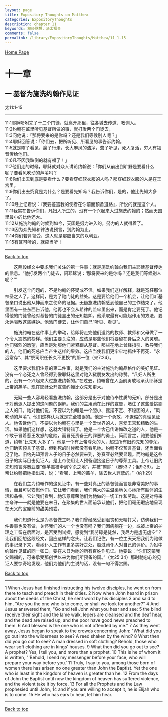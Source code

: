 ```yaml
---
layout: page
title: Expository Thoughts on Matthew
categories: ExpositoryThoughts
description: chapter 11
keywords: 释经默想，马太福音
comments: false
permalink: /library/ExpositoryThoughts/Matthew/11_1-15
---
```

[ Home Page ]({{site.baseurl}}/index) <br>

<a name="0"></a>
# 十一章 

## 一 基督为施洗约翰作见证

太11:1-15

***

11:1耶稣吩咐完了十二个门徒，就离开那里，往各城去传道、教训人。<br>
11:2约翰在监里听见基督所做的事，就打发两个门徒去，<br>
11:3问他说：「那将要来的是你吗？还是我们等候别人呢？」<br>
11:4耶稣回答说：「你们去，把所听见、所看见的事告诉约翰。<br>
11:5就是瞎子看见，瘸子行走，长大麻风的洁净，聋子听见，死人复活，穷人有福音传给他们。<br>
11:6凡不因我跌倒的就有福了！」<br>
11:7他们走的时候，耶稣就对众人讲论约翰说：「你们从前出到旷野是要看什么呢？要看风吹动的芦苇吗？<br>
11:8你们出去到底是要看什么？要看穿细软衣服的人吗？那穿细软衣服的人是在王宫里。<br>
11:9你们出去究竟是为什么？是要看先知吗？我告诉你们，是的，他比先知大多了。<br>
11:10经上记着说：『我要差遣我的使者在你前面预备道路』，所说的就是这个人。<br>
11:11我实在告诉你们，凡妇人所生的，没有一个兴起来大过施洗约翰的；然而天国里最小的比他还大。<br>
11:12从施洗约翰的时候到如今，天国是努力进入的，努力的人就得着了。<br>
11:13因为众先知和律法说预言，到约翰为止。<br>
11:14你们若肯领受，这人就是那应当来的以利亚。<br>
11:15有耳可听的，就应当听！<br>

***

[Back to top](#0)

&emsp;&emsp;这两段经文中要求我们关注的第一件事：就是施洗约翰向我们主耶稣基督传达的信息。“他打发两个门徒去，问耶稣说：‘那将要来的是你吗？还是我们等候别人呢？’”

&emsp;&emsp;引发这个问题的，不是约翰的怀疑或不信。如果我们这样解释，就是冤枉那位神圣之人了。这样问，是为了祂门徒的益处。这是要给他们一个机会，让他们听基督亲口说出他从神而来之使命的证据。无疑施洗约翰感到他自己的工作结束了。他里面有一些东西告诉他，他再也不会从希律的监牢里出来，而是肯定要死了。他记得他的门徒曾经对基督的门徒显出的无知嫉妒。他采取最有可能起作用的方法，要永远驱散这些嫉妒。他派门徒去，让他们自己“听见、看见”。

&emsp;&emsp;施洗约翰在这件事上的举动，给即将走完他们道路的牧师、教师和父母做了一个令人震撼的榜样。他们主要关注的，应该是那些他们将要留在身后之人的灵魂。他们强烈的愿望，应当是劝服他们紧紧跟从基督。那些在地上曾经指引、教导我们的人，他们的死总应当产生这样的果效。这应当使我们更牢牢地抓住不再死、“永远常存”、其“祭司职任长久不更换”的那一位（来7:24）。

&emsp;&emsp;这里要求我们注意的第二件事，就是我们的主对施洗约翰品格作的美好见证。没有一个必死之人曾经得到像耶稣这里对祂入狱朋友发出的称赞。“凡妇人所生的，没有一个兴起来大过施洗约翰的。”在过去，约翰曾在人面前勇敢地承认耶稣是上帝的羔羊。现在耶稣公开宣告约翰比众先知更大。

&emsp;&emsp;无疑一些人容易轻看施洗约翰，这部分是出于对他侍奉性质的无知，部分是出于对他派人提出的这问题的误解。我们的主用祂在此作的宣告，堵住了这些爱挑剔之人的口。祂对他们说，不要以为约翰是一个胆小、摇摆不定、不稳固的人，“风吹动的芦苇”。他们这样认为就是完全错误的。他是一个勇敢、不退缩的真理见证人。祂告诉他们，不要以为约翰在心里是一个爱世界的人，喜爱王宫和精致的生活。如果他们这样想，这就大错特错了。他是一个舍己传讲悔改之道的人，他是一个敢于冒着惹王发怒的危险，而冒死责备王的罪恶的勇士。简而言之，祂要他们知道，约翰“比先知大多了”。他是一个有上帝尊荣的人，超过所有旧约先知的尊荣。他们确实预言了基督，但到死的时候都没有看见祂。约翰不仅预言基督，还当面看见了祂。旧约先知预言人子的日子必然要来到，弥赛亚必然要显现。而约翰是这些日子的实际目击见证人，是上帝使用让人预备迎接这日子的尊荣工具。上帝让旧约先知预言弥赛亚要“像羊羔被牵到宰杀之地”，并被“剪除”（赛53:7；但9:26）。上帝让约翰把祂指出来，说：“看哪，上帝的羔羊，除去世人罪孽的。”（约1:29）

&emsp;&emsp;在我们主为约翰作的这见证中，有一些对真正的基督徒而言是非常美好的事情，而且可以安慰他们。它让我们看到，我们伟大的主温柔地关心祂所有肢体的生活和品格。它让我们看到，祂乐意尊荣他们为祂做的一切工作和劳动。这是对将来主夸许——就是他要在末日，在聚集的世人面前承认他们，把他们毫无瑕疵地呈现在天父的宝座前的甜美预尝。

&emsp;&emsp;我们知道什么是为基督做工吗？我们曾经感受到沮丧和无精打采，仿佛我们一件善事也没有做，关怀我们的人一个也没有吗？我们因病躺在一边，或被上帝的护理之工留在后面时，是否受到试探，感觉到“我劳碌是徒然，我尽力是虚无虚空”？让我们回想这段经文，回应这样的念头。让我们记住，有一位主天天把我们为祂做的事记录下来，看祂仆人工作有更多美好之处，超过祂仆人对自己的评价。为狱中约翰作见证的同一张口，要在末日为祂的所有百姓作见证。祂要说：“你们这蒙我父赐福的，可来承受那创世以来为你们所预备的国。”（太25:34）那时祂忠心的见证人要惊奇地发现，他们为他们的主说的话，没有一句不得赏赐。

[Back to top](#0)

***

1 When Jesus had finished instructing his twelve disciples, he went on from there to teach and preach in their cities. 2 Now when John heard in prison about the deeds of the Christ, he sent word by his disciples 3 and said to him, "Are you the one who is to come, or shall we look for another?" 4 And Jesus answered them, "Go and tell John what you hear and see: 5 the blind receive their sight and the lame walk, lepers are cleansed and the deaf hear, and the dead are raised up, and the poor have good news preached to them. 6 And blessed is the one who is not offended by me." 7 As they went away, Jesus began to speak to the crowds concerning John: "What did you go out into the wilderness to see? A reed shaken by the wind? 8 What then did you go out to see? A man dressed in soft clothing? Behold, those who wear soft clothing are in kings' houses. 9 What then did you go out to see? A prophet? Yes, I tell you, and more than a prophet. 10 This is he of whom it is written, "'Behold, I send my messenger before your face, who will prepare your way before you.' 11 Truly, I say to you, among those born of women there has arisen no one greater than John the Baptist. Yet the one who is least in the kingdom of heaven is greater than he. 12 From the days of John the Baptist until now the kingdom of heaven has suffered violence, and the violent take it by force. 13 For all the Prophets and the Law prophesied until John, 14 and if you are willing to accept it, he is Elijah who is to come. 15 He who has ears to hear, let him hear.

***

[Back to top](#0)
